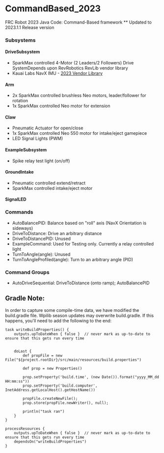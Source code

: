 # CommandBased_2023
FRC Robot 2023 Java Code: Command-Based framework
** Updated to 2023.1.1 Release version

### Subsystems

#### DriveSubsystem
* SparkMax controlled 4-Motor (2 Leaders/2 Followers) Drive SystemDepends upon RevRobotics RevLib vendor library
* Kauai Labs NavX IMU - [2023 Vendor Library](https://dev.studica.com/releases/2023/NavX.json) 

#### Arm
* 2x SparkMax controlled brushless Neo motors, leader/follower for rotation
* 1x SparkMax controlled Neo motor for extension

#### Claw
* Pneumatic Actuator for open/close
* 1x SparkMax controlled Neo 550 motor for intake/eject gamepiece
* LED Signal Lights (PWM)

#### ExampleSubsystem
* Spike relay test light (on/off)

#### GroundIntake
* Pneumatic controlled extend/retract
* SparkMax controlled intake/eject motor

#### SignalLED
### Commands
* AutoBalancePID: Balance based on "roll" axis (NavX Orientation is sideways)
* DriveToDistance: Drive an arbitrary distance
* DriveToDistancePID: Unused
* ExampleCommand: Used for Testing only. Currently a relay controlled light
* TurnToAngle(angle): Unused
* TurnToAngleProfiled(angle): Turn to an arbitrary angle (PID) 

### Command Groups
* AutoDriveSequential: DriveToDistance (onto ramp); AutoBalancePID

## Gradle Note:

In order to capture some compile-time data, we have modified the build.gradle file. Wpilib season updates may overwrite build.gradle. If this happens, you'll need to add the following to the end:

```
task writeBuildProperties() {
	outputs.upToDateWhen { false }  // never mark as up-to-date to ensure that this gets run every time


	doLast {
        def propFile = new File("${project.rootDir}/src/main/resources/build.properties")

        def prop = new Properties()

        prop.setProperty('build.time', (new Date()).format("yyyy_MM_dd HH:mm:ss"))
        prop.setProperty('build.computer', InetAddress.getLocalHost().getHostName())

        propFile.createNewFile();
        prop.store(propFile.newWriter(), null);

        println("task ran")
    }
}

processResources {
	outputs.upToDateWhen { false }  // never mark as up-to-date to ensure that this gets run every time
	dependsOn("writeBuildProperties")
}

```